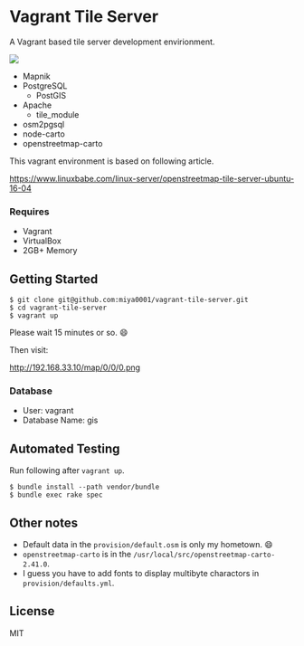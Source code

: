 # Vagrant Tile Server

A Vagrant based tile server development envirionment.

![](https://www.evernote.com/l/ABWj6z8iV9BN77QoJohC7met9Ra_C-Q-afcB/image.png)

* Mapnik
* PostgreSQL
  * PostGIS
* Apache
  * tile_module
* osm2pgsql
* node-carto
* openstreetmap-carto

This vagrant environment is based on following article.

https://www.linuxbabe.com/linux-server/openstreetmap-tile-server-ubuntu-16-04

### Requires

* Vagrant
* VirtualBox
* 2GB+ Memory

## Getting Started

```
$ git clone git@github.com:miya0001/vagrant-tile-server.git
$ cd vagrant-tile-server
$ vagrant up
```

Please wait 15 minutes or so. :smile:

Then visit:

http://192.168.33.10/map/0/0/0.png

###  Database

* User: vagrant
* Database Name: gis

## Automated Testing

Run following after `vagrant up`.

```
$ bundle install --path vendor/bundle
$ bundle exec rake spec
```

## Other notes

* Default data in the `provision/default.osm` is only my hometown. :smile:
* `openstreetmap-carto` is in the `/usr/local/src/openstreetmap-carto-2.41.0`.
* I guess you have to add fonts to display multibyte charactors in `provision/defaults.yml`.

## License

MIT

